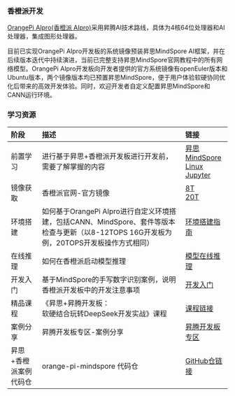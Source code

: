 ### 香橙派开发

[OrangePi AIpro(香橙派 AIpro)](http://www.orangepi.cn/index.html)采用昇腾AI技术路线，具体为4核64位处理器和AI处理器，集成图形处理器。

目前已实现OrangePi AIpro开发板的系统镜像预装昇思MindSpore AI框架，并在后续版本迭代中持续演进，当前已完整支持昇思MindSpore官网教程中的所有网络模型。OrangePi AIpro开发板向开发者提供的官方系统镜像有openEuler版本和Ubuntu版本，两个镜像版本均已预置昇思MindSpore，便于用户体验软硬协同优化后带来的高效开发体验。同时，欢迎开发者自定义配置昇思MindSpore和CANN运行环境。

### 学习资源

| 阶段 | 描述 | 链接 |
| :----- |:----- |:----- |
| 前置学习 | 进行基于昇思+香橙派开发板进行开发前，需要了解掌握的内容 | [昇思MindSpore](https://www.mindspore.cn/)</br>[Linux](https://www.runoob.com/linux/linux-tutorial.html)</br>[Jupyter](https://jupyter.org/documentation) |
| 镜像获取 | 香橙派官网-官方镜像 | [8T](http://www.orangepi.cn/html/hardWare/computerAndMicrocontrollers/service-and-support/Orange-Pi-AIpro.html)</br>[20T](http://www.orangepi.cn/html/hardWare/computerAndMicrocontrollers/details/Orange-Pi-AIpro(20T).html) |
| 环境搭建 | 如何基于OrangePi AIpro进行自定义环境搭建，包括CANN、MindSpore、套件等版本检查与更新（以8-12TOPS 16G开发板为例，20TOPS开发板操作方式相同） | [环境搭建指南](https://www.mindspore.cn/tutorials/zh-CN/r2.6.0/orange_pi/environment_setup.html) |
| 在线推理 | 如何在香橙派启动模型推理 | [模型在线推理](https://www.mindspore.cn/tutorials/zh-CN/r2.6.0/orange_pi/model_infer.html) |
| 开发入门 | 基于MindSpore的手写数字识别案例，说明香橙派开发板中的开发注意事项 | [开发入门](https://www.mindspore.cn/tutorials/zh-CN/r2.6.0/orange_pi/dev_start.html) |
| 精品课程 | 《昇思+昇腾开发板：</br> 软硬结合玩转DeepSeek开发实战》课程  | [课程链接](https://www.hiascend.com/developer/courses/detail/1925362775376744449) |
| 案例分享 | 昇腾开发板专区-案例分享 | [昇腾开发板专区](https://www.hiascend.com/developer/devboard) |
| 昇思+香橙派案例代码仓 | orange-pi-mindspore 代码仓 | [GitHub仓链接](https://github.com/mindspore-courses/orange-pi-mindspore) |
